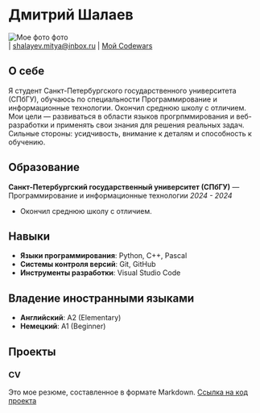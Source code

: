 # Дмитрий Шалаев
![Мое фото фото](![my_profil](https://github.com/user-attachments/assets/d8ba13c7-4836-4e56-a999-d1a6b154cea8))  
| shalayev.mitya@inbox.ru | [Мой Codewars](https://www.codewars.com/users/Fitodmitry)

## О себе
Я студент Санкт-Петербургского государственного университета (СПбГУ), обучаюсь по специальности Программирование и информационные технологии.
Окончил среднюю школу с отличием. Мои цели — развиваться в области языков прогрпммирования и веб-разработки и применять свои знания для решения реальных задач. 
Сильные стороны: усидчивость, внимание к деталям и способность к обучению.

## Образование
**Санкт-Петербургский государственный университет (СПбГУ)** — Программирование и информационные технологии
*2024 - 2024*  
- Окончил среднюю школу с отличием.

## Навыки
- **Языки программирования**: Python, C++, Pascal
- **Системы контроля версий**: Git, GitHub
- **Инструменты разработки**: Visual Studio Code

## Владение иностранными языками
- **Английский**: A2 (Elementary)
- **Немецкий**: A1 (Beginner)

## Проекты
### CV
Это мое резюме, составленное в формате Markdown. [Ссылка на код проекта](https://github.com/FitoDmitry/amcp-cv)





